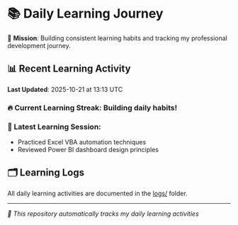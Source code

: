 # 📚 Daily Learning Journey

🎯 **Mission**: Building consistent learning habits and tracking my professional development journey.

## 📊 Recent Learning Activity

**Last Updated**: 2025-10-21 at 13:13 UTC

### 🔥 Current Learning Streak: Building daily habits!

### 📝 Latest Learning Session:
- Practiced Excel VBA automation techniques
- Reviewed Power BI dashboard design principles

## 🗂️ Learning Logs

All daily learning activities are documented in the [logs/](./logs/) folder.

---
*🤖 This repository automatically tracks my daily learning activities*
